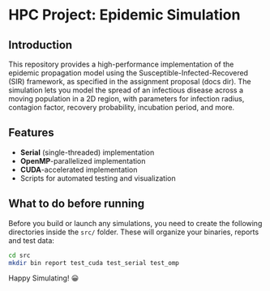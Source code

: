 # HPC Project: Epidemic Simulation

## Introduction

This repository provides a high-performance implementation of the epidemic propagation model using the Susceptible-Infected-Recovered (SIR) framework, as specified in the assignment proposal (docs dir). The simulation lets you model the spread of an infectious disease across a moving population in a 2D region, with parameters for infection radius, contagion factor, recovery probability, incubation period, and more.

## Features

- **Serial** (single-threaded) implementation  
- **OpenMP**-parallelized implementation   
- **CUDA**-accelerated implementation  
- Scripts for automated testing and visualization

## What to do before running

Before you build or launch any simulations, you need to create the following directories inside the `src/` folder. These will organize your binaries, reports and test data:

```bash
cd src
mkdir bin report test_cuda test_serial test_omp
```


Happy Simulating! 😀